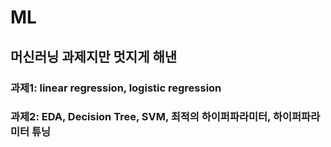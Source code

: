# ML
## 머신러닝 과제지만 멋지게 해낸
### 과제1: linear regression, logistic regression
### 과제2: EDA, Decision Tree, SVM, 최적의 하이퍼파라미터, 하이퍼파라미터 튜닝
